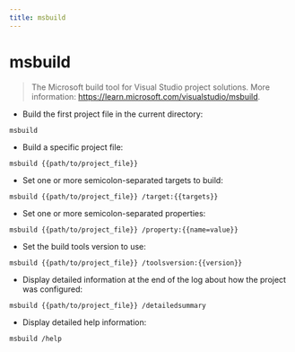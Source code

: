 ```yaml
---
title: msbuild
---
```

# msbuild

> The Microsoft build tool for Visual Studio project solutions.
> More information: <https://learn.microsoft.com/visualstudio/msbuild>.

- Build the first project file in the current directory:

`msbuild`

- Build a specific project file:

`msbuild {{path/to/project_file}}`

- Set one or more semicolon-separated targets to build:

`msbuild {{path/to/project_file}} /target:{{targets}}`

- Set one or more semicolon-separated properties:

`msbuild {{path/to/project_file}} /property:{{name=value}}`

- Set the build tools version to use:

`msbuild {{path/to/project_file}} /toolsversion:{{version}}`

- Display detailed information at the end of the log about how the project was configured:

`msbuild {{path/to/project_file}} /detailedsummary`

- Display detailed help information:

`msbuild /help`
